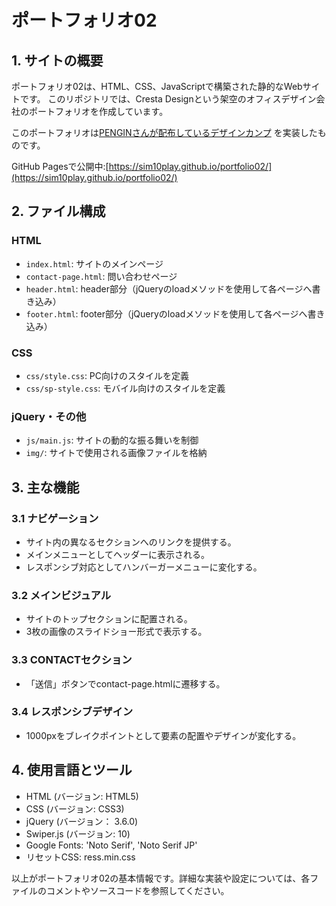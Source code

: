 # ポートフォリオ02

## 1. サイトの概要

ポートフォリオ02は、HTML、CSS、JavaScriptで構築された静的なWebサイトです。
このリポジトリでは、Cresta Designという架空のオフィスデザイン会社のポートフォリオを作成しています。

このポートフォリオは[PENGINさんが配布しているデザインカンプ](https://pengi-n.co.jp/blog/coding-practice2/) を実装したものです。

GitHub Pagesで公開中:[https://sim10play.github.io/portfolio02/](https://sim10play.github.io/portfolio02/)

## 2. ファイル構成

### HTML
   - `index.html`: サイトのメインページ
   - `contact-page.html`: 問い合わせページ
   - `header.html`: header部分（jQueryのloadメソッドを使用して各ページへ書き込み）
   - `footer.html`: footer部分（jQueryのloadメソッドを使用して各ページへ書き込み）
### CSS
   - `css/style.css`: PC向けのスタイルを定義
   - `css/sp-style.css`: モバイル向けのスタイルを定義
### jQuery・その他
   - `js/main.js`: サイトの動的な振る舞いを制御
   - `img/`: サイトで使用される画像ファイルを格納

## 3. 主な機能
   ### 3.1 ナビゲーション
   - サイト内の異なるセクションへのリンクを提供する。
   - メインメニューとしてヘッダーに表示される。
   - レスポンシブ対応としてハンバーガーメニューに変化する。

   ### 3.2 メインビジュアル
   - サイトのトップセクションに配置される。
   - 3枚の画像のスライドショー形式で表示する。

   ### 3.3 CONTACTセクション
   - 「送信」ボタンでcontact-page.htmlに遷移する。

   ### 3.4 レスポンシブデザイン
   - 1000pxをブレイクポイントとして要素の配置やデザインが変化する。

## 4. 使用言語とツール
   - HTML (バージョン: HTML5)
   - CSS (バージョン: CSS3)
   - jQuery (バージョン： 3.6.0)
   - Swiper.js (バージョン: 10)
   - Google Fonts: 'Noto Serif', 'Noto Serif JP'
   - リセットCSS: ress.min.css

以上がポートフォリオ02の基本情報です。詳細な実装や設定については、各ファイルのコメントやソースコードを参照してください。
